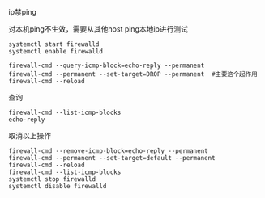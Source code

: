 ip禁ping

对本机ping不生效，需要从其他host ping本地ip进行测试

```
systemctl start firewalld
systemctl enable firewalld

firewall-cmd --query-icmp-block=echo-reply --permanent 
firewall-cmd --permanent --set-target=DROP --permanent  #主要这个起作用
firewall-cmd --reload

```

 查询

```
firewall-cmd --list-icmp-blocks
echo-reply
```



取消以上操作

```
firewall-cmd --remove-icmp-block=echo-reply --permanent 
firewall-cmd --permanent --set-target=default --permanent
firewall-cmd --reload
firewall-cmd --list-icmp-blocks
systemctl stop firewalld
systemctl disable firewalld
```

